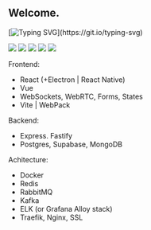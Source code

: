 ## Welcome.

[![Typing SVG](https://readme-typing-svg.herokuapp.com?font=Fira+Code&weight=700&letterSpacing=&duration=2500&pause=5000&repeat=false&width=500&lines=I'm+Denis%2C+NodeJS+backend+developer.)](https://git.io/typing-svg)

![](https://github-profile-summary-cards.vercel.app/api/cards/profile-details?username=KoldaN1&theme=solarized_dark)
![](https://github-profile-summary-cards.vercel.app/api/cards/most-commit-language?username=KoldaN1&theme=solarized_dark)
![](https://github-profile-summary-cards.vercel.app/api/cards/repos-per-language?username=KoldaN1&theme=solarized_dark)
![](https://github-profile-summary-cards.vercel.app/api/cards/stats?username=KoldaN1&theme=solarized_dark)
![](https://github-profile-summary-cards.vercel.app/api/cards/productive-time?username=KoldaN1&theme=solarized_dark)

Frontend:
- React (+Electron | React Native)
- Vue
- WebSockets, WebRTC, Forms, States
- Vite | WebPack
  
Backend:
- Express. Fastify
- Postgres, Supabase, MongoDB

Achitecture:
- Docker
- Redis
- RabbitMQ
- Kafka
- ELK (or Grafana Alloy stack)
- Traefik, Nginx, SSL

